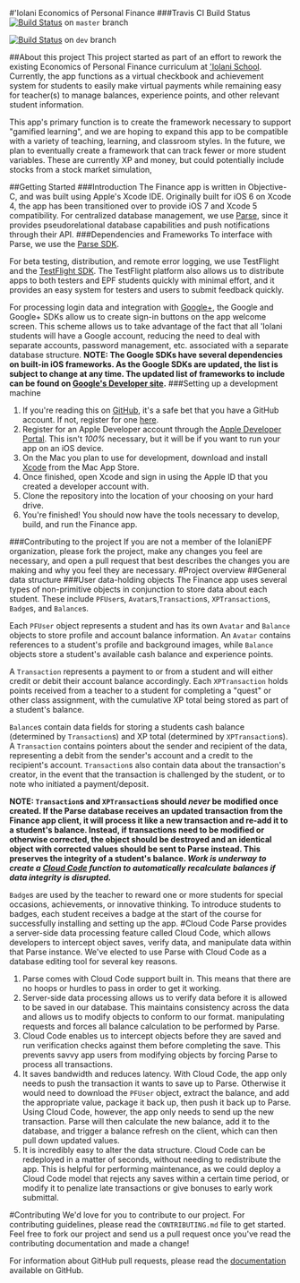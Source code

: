 #'Iolani Economics of Personal Finance
###Travis CI Build Status
[![Build Status](https://travis-ci.org/IolaniEPF/Finance.svg?branch=master)](https://travis-ci.org/IolaniEPF/Finance) on `master` branch

[![Build Status](https://travis-ci.org/IolaniEPF/Finance.svg?branch=dev)](https://travis-ci.org/IolaniEPF/Finance) on `dev` branch

##About this project
This project started as part of an effort to rework the existing Economics of Personal Finance curriculum at ['Iolani School](http://www.iolani.org/).  Currently, the app functions as a virtual checkbook and achievement system for students to easily make virtual payments while remaining easy for teacher(s) to manage balances, experience points, and other relevant student information.

This app's primary function is to create the framework necessary to support "gamified learning", and we are hoping to expand this app to be compatible with a variety of teaching, learning, and classroom styles.  In the future, we plan to eventually create a framework that can track fewer or more student variables.  These are currently XP and money, but could potentially include stocks from a stock market simulation, 

##Getting Started
###Introduction
The Finance app is written in Objective-C, and was built using Apple's Xcode IDE.  Originally built for iOS 6 on Xcode 4, the app has been transitioned over to provide iOS 7 and Xcode 5 compatibility.  For centralized database management, we use [Parse](https://parse.com), since it provides pseudorelational database capabilities and push notifications through their API.
###Dependencies and Frameworks
To interface with Parse, we use the [Parse SDK](https://parse.com/).

For beta testing, distribution, and remote error logging, we use TestFlight and the [TestFlight SDK](https://testflighapp.com/).  The TestFlight platform also allows us to distribute apps to both testers and EPF students quickly with minimal effort, and it provides an easy system for testers and users to submit feedback quickly.

For processing login data and integration with [Google+](https://plus.google.com/), the Google and Google+ SDKs allow us to create sign-in buttons on the app welcome screen.  This scheme allows us to take advantage of the fact that all 'Iolani students will have a Google account, reducing the need to deal with separate accounts, password management, etc. associated with a separate database structure. **NOTE: The Google SDKs have several dependencies on built-in iOS frameworks.  As the Google SDKs are updated, the list is subject to change at any time.  The updated list of frameworks to include can be found on [Google's Developer site](https://developer.google.com/).**
###Setting up a development machine
1. If you're reading this on [GitHub](https://github.com/), it's a safe bet that you have a GitHub account.  If not, register for one [here](https://github.com/join).
2. Register for an Apple Developer account through the [Apple Developer Portal](http://developer.apple.com).  This isn't *100%* necessary, but it will be if you want to run your app on an iOS device.
3. On the Mac you plan to use for development, download and install [Xcode](https://itunes.apple.com/us/app/xcode/id497799835?mt=12) from the Mac App Store.
4. Once finished, open Xcode and sign in using the Apple ID that you created a developer account with.
5. Clone the repository into the location of your choosing on your hard drive.
6. You're finished!  You should now have the tools necessary to develop, build, and run the Finance app.

###Contributing to the project
If you are not a member of the IolaniEPF organization, please fork the project, make any changes you feel are necessary, and open a pull request that best describes the changes you are making and why you feel they are necessary.
#Project overview
##General data structure
###User data-holding objects
The Finance app uses several types of non-primitive objects in conjunction to store data about each student.  These include `PFUser`s, `Avatar`s,`Transaction`s, `XPTransaction`s, `Badge`s, and `Balance`s.

Each `PFUser` object represents a student and has its own `Avatar` and `Balance` objects to store profile and account balance information.  An `Avatar` contains references to a student's profile and background images, while `Balance` objects store a student's available cash balance and experience points.

A `Transaction` represents a payment to or from a student and will either credit or debit their account balance accordingly.  Each `XPTransaction` holds points received from a teacher to a student for completing a "quest" or other class assignment, with the cumulative XP total being stored as part of a student's balance.

`Balance`s contain data fields for storing a students cash balance (determined by `Transaction`s) and XP total (determined by `XPTransaction`s).  A `Transaction` contains pointers about the sender and recipient of the data, representing a debit from the sender's account and a credit to the recipient's account.  `Transaction`s also contain data about the transaction's creator, in the event that the transaction is challenged by the student, or to note who initiated a payment/deposit.

**NOTE: `Transaction`s and `XPTransaction`s should *never* be modified once created.  If the Parse database receives an updated transaction from the Finance app client, it will process it like a new transaction and re-add it to a student's balance.  Instead, if transactions need to be modified or otherwise corrected, the object should be destroyed and an identical object with corrected values should be sent to Parse instead.  This preserves the integrity of a student's balance.  *Work is underway to create a [Cloud Code](https://parse.com) function to automatically recalculate balances if data integrity is disrupted.***

`Badge`s are used by the teacher to reward one or more students for special occasions, achievements, or innovative thinking.  To introduce students to badges, each student receives a badge at the start of the course for successfully installing and setting up the app.
#Cloud Code
Parse provides a server-side data processing feature called Cloud Code, which allows developers to intercept object saves, verify data, and manipulate data within that Parse instance.  We've elected to use Parse with Cloud Code as a database editing tool for several key reasons.

1. Parse comes with Cloud Code support built in.  This means that there are no hoops or hurdles to pass in order to get it working.
2. Server-side data processing allows us to verify data before it is allowed to be saved in our database.  This maintains consistency across the data and allows us to modify objects to conform to our format.  manipulating requests and forces all balance calculation to be performed by Parse.
3. Cloud Code enables us to intercept objects before they are saved and run verification checks against them before completing the save.  This prevents savvy app users from modifying objects by forcing Parse to process all transactions.
4. It saves bandwidth and reduces latency.  With Cloud Code, the app only needs to push the transaction it wants to save up to Parse.  Otherwise it would need to download the `PFUser` object, extract the balance, and add the appropriate value, package it back up, then push it back up to Parse.  Using Cloud Code, however, the app only needs to send up the new transaction.  Parse will then calculate the new balance, add it to the database, and trigger a balance refresh on the client, which can then pull down updated values.
5. It is incredibly easy to alter the data structure.  Cloud Code can be redeployed in a matter of seconds, without needing to redistribute the app.  This is helpful for performing maintenance, as we could deploy a Cloud Code model that rejects any saves within a certain time period, or modify it to penalize late transactions or give bonuses to early work submittal.

#Contributing
We'd love for you to contribute to our project.  For contributing guidelines, please read the `CONTRIBUTING.md` file to get started.  Feel free to fork our project and send us a pull request once you've read the contributing documentation and made a change!

For information about GitHub pull requests, please read the [documentation](https://help.github.com/articles/using-pull-requests) available on GitHub.